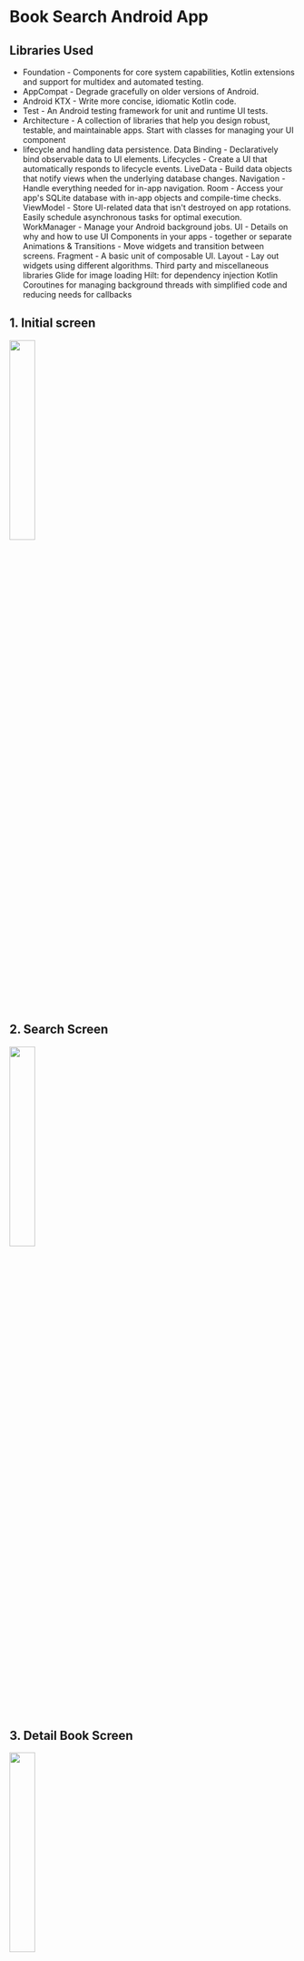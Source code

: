 # Book Search Android App

## Libraries Used
* Foundation - Components for core system capabilities, Kotlin extensions and support for multidex and automated testing.
*   AppCompat - Degrade gracefully on older versions of Android.
*   Android KTX - Write more concise, idiomatic Kotlin code.
*   Test - An Android testing framework for unit and runtime UI tests.
* Architecture - A collection of libraries that help you design robust, testable, and maintainable apps. Start with classes for managing your UI component
* lifecycle and handling data persistence.
Data Binding - Declaratively bind observable data to UI elements.
Lifecycles - Create a UI that automatically responds to lifecycle events.
LiveData - Build data objects that notify views when the underlying database changes.
Navigation - Handle everything needed for in-app navigation.
Room - Access your app's SQLite database with in-app objects and compile-time checks.
ViewModel - Store UI-related data that isn't destroyed on app rotations. Easily schedule asynchronous tasks for optimal execution.
WorkManager - Manage your Android background jobs.
UI - Details on why and how to use UI Components in your apps - together or separate
Animations & Transitions - Move widgets and transition between screens.
Fragment - A basic unit of composable UI.
Layout - Lay out widgets using different algorithms.
Third party and miscellaneous libraries
Glide for image loading
Hilt: for dependency injection
Kotlin Coroutines for managing background threads with simplified code and reducing needs for callbacks

## 1. Initial screen

<img src="https://user-images.githubusercontent.com/44965882/156688190-5cef2eb3-de60-4bad-8d5e-f839fe5dc937.png" width="30%" height="30%"/>

## 2. Search Screen

<img src="https://user-images.githubusercontent.com/44965882/156688226-f12e8ce9-b6e6-46b9-8018-3aa77dd38cf0.png" width="30%" height="30%"/>

## 3. Detail Book Screen

<img src="https://user-images.githubusercontent.com/44965882/156688252-7246297d-93c7-40c1-86d5-dbf16fca5559.png" width="30%" height="30%"/>
